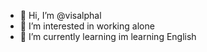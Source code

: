 - 👋 Hi, I’m @visalphal
- 👀 I’m interested in working alone
- 🌱 I’m currently learning im learning English
  

<!---
visalphal/visalphal is a ✨ special ✨ repository because its `README.md` (this file) appears on your GitHub profile.
You can click the Preview link to take a look at your changes.
--->
